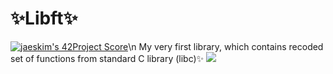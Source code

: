 # ✨Libft✨
[![jaeskim's 42Project Score](https://badge42.herokuapp.com/api/project/akasaman/Libft)](https://github.com/JaeSeoKim/badge42)\n
My very first library, which contains recoded set of functions from standard C library (libc)✨
![](https://media2.giphy.com/media/11qCjC856PSmnm/giphy.gif?cid=ecf05e47h5of10k79k6wo3xojc6zzp562fczknwb4dsxvpsn&rid=giphy.gif&ct=g)
